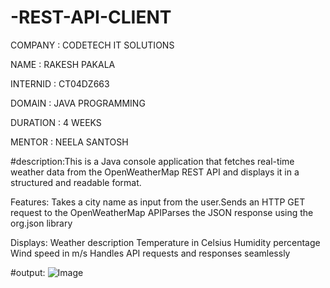 # -REST-API-CLIENT
COMPANY : CODETECH IT SOLUTIONS

NAME : RAKESH PAKALA

INTERNID : CT04DZ663

DOMAIN : JAVA PROGRAMMING

DURATION : 4 WEEKS

MENTOR : NEELA SANTOSH

#description:This is a Java console application that fetches real-time weather data from the OpenWeatherMap REST API and displays it in a structured and readable format.

Features:
Takes a city name as input from the user.Sends an HTTP GET request to the OpenWeatherMap APIParses the JSON response using the org.json library


Displays:
Weather description
Temperature in Celsius
Humidity percentage
Wind speed in m/s
Handles API requests and responses seamlessly


#output:
![Image](https://github.com/user-attachments/assets/17e1737c-b9c0-493f-947c-a5a722e1bff4)
